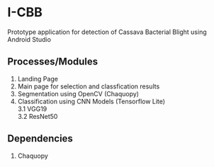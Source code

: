 # I-CBB

Prototype application for detection of Cassava Bacterial Blight using Android Studio

## Processes/Modules
1. Landing Page
2. Main page for selection and classfication results
2. Segmentation using OpenCV (Chaquopy)
3. Classification using CNN Models (Tensorflow Lite) <br/>
   3.1 VGG19 <br/>
   3.2 ResNet50

## Dependencies
1. Chaquopy


